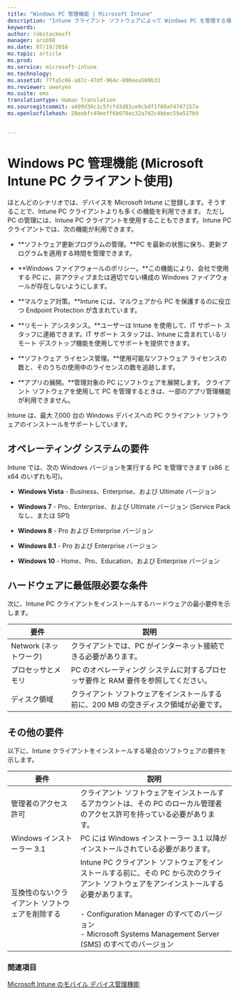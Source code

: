 ```yaml
---
title: "Windows PC 管理機能 | Microsoft Intune"
description: "Intune クライアント ソフトウェアによって Windows PC を管理する場合の Intune の機能について説明します。"
keywords: 
author: robstackmsft
manager: arob98
ms.date: 07/19/2016
ms.topic: article
ms.prod: 
ms.service: microsoft-intune
ms.technology: 
ms.assetid: 77fa5c66-a87c-47df-964c-800eea509b33
ms.reviewer: owenyen
ms.suite: ems
translationtype: Human Translation
ms.sourcegitcommit: a409d36c1c5fcfd3d81ce0cbdf1f69af4747157a
ms.openlocfilehash: 28eebfc49eeff6b070ac32a7d2c4bbec59a527b9


---
```


# Windows PC 管理機能 (Microsoft Intune PC クライアント使用)
ほとんどのシナリオでは、デバイスを Microsoft Intune に登録します。そうすることで、Intune PC クライアントよりも多くの機能を利用できます。 ただし PC の管理には、Intune PC クライアントを使用することもできます。Intune PC クライアントでは、次の機能が利用できます。

-   **ソフトウェア更新プログラムの管理。**PC を最新の状態に保ち、更新プログラムを適用する時間を管理できます。

-   **Windows ファイアウォールのポリシー。**この機能により、会社で使用する PC に、非アクティブまたは適切でない構成の Windows ファイアウォールが存在しないようにします。

-   **マルウェア対策。**Intune には、マルウェアから PC を保護するのに役立つ Endpoint Protection が含まれています。

-   **リモート アシスタンス。**ユーザーは Intune を使用して、IT サポート スタッフに連絡できます。IT サポート スタッフは、Intune に含まれているリモート デスクトップ機能を使用してサポートを提供できます<!--- (requires TeamViewer software)--->。

-   **ソフトウェア ライセンス管理。**使用可能なソフトウェア ライセンスの数と、そのうちの使用中のライセンスの数を追跡します。
-   **アプリの展開。**管理対象の PC にソフトウェアを展開します。 クライアント ソフトウェアを使用して PC を管理するときは、一部のアプリ管理機能が利用できません。


Intune は、最大 7,000 台の Windows デバイスへの PC クライアント ソフトウェアのインストールをサポートしています。

## オペレーティング システムの要件
Intune では、次の Windows バージョンを実行する PC を管理できます (x86 と x64 のいずれも可)。


-   **Windows Vista** - Business、Enterprise、および Ultimate バージョン

-   **Windows 7** - Pro、Enterprise、および Ultimate バージョン (Service Pack なし、または SP1)

-   **Windows 8** - Pro および Enterprise バージョン

-   **Windows 8.1** - Pro および Enterprise バージョン

- **Windows 10** - Home、Pro、Education、および Enterprise バージョン


## ハードウェアに最低限必要な条件
次に、Intune PC クライアントをインストールするハードウェアの最小要件を示します。

|要件|説明|
|---------------|--------------------|
|Network (ネットワーク)|クライアントでは、PC がインターネット接続できる必要があります。|
|プロセッサとメモリ|PC のオペレーティング システムに対するプロセッサ要件と RAM 要件を参照してください。|
|ディスク領域|クライアント ソフトウェアをインストールする前に、200 MB の空きディスク領域が必要です。|

## その他の要件
以下に、Intune クライアントをインストールする場合のソフトウェアの要件を示します。

|要件|説明|
|---------------|--------------------|
|管理者のアクセス許可|クライアント ソフトウェアをインストールするアカウントは、その PC のローカル管理者のアクセス許可を持っている必要があります。|
|Windows インストーラー 3.1|PC には Windows インストーラー 3.1 以降がインストールされている必要があります。|
|互換性のないクライアント ソフトウェアを削除する|Intune PC クライアント ソフトウェアをインストールする前に、その PC から次のクライアント ソフトウェアをアンインストールする必要があります。<br /><br />-   Configuration Manager のすべてのバージョン<br />-   Microsoft Systems Management Server (SMS) のすべてのバージョン|

### 関連項目
[Microsoft Intune のモバイル デバイス管理機能](./mobile-device-management-capabilities-in-microsoft-intune.md)



<!--HONumber=Jul16_HO3-->



